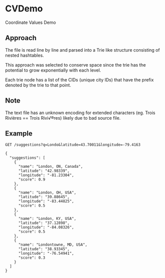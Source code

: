 # CVDemo

Coordinate Values Demo

## Approach

The file is read line by line and parsed into a Trie like structure consisting of nested hashtables.

This approach was selected to conserve space since the trie has the potential to grow exponentially with each
level.

Each trie node has a list of the CIDs (unique city IDs) that have the prefix denoted by the trie to that point.

## Note

The text file has an unknown encoding for extended characters (eg. Trois Rivières == Trois Rivi√®res) likely due to bad source file.

## Example

```text
GET /suggestions?q=Londo&latitude=43.70011&longitude=-79.4163

{
  "suggestions": [
    {
      "name": "London, ON, Canada",
      "latitude": "42.98339",
      "longitude": "-81.23304",
      "score": 0.9
    },
    {
      "name": "London, OH, USA",
      "latitude": "39.88645",
      "longitude": "-83.44825",
      "score": 0.5
    },
    {
      "name": "London, KY, USA",
      "latitude": "37.12898",
      "longitude": "-84.08326",
      "score": 0.5
    },
    {
      "name": "Londontowne, MD, USA",
      "latitude": "38.93345",
      "longitude": "-76.54941",
      "score": 0.3
    }
  ]
}
```
